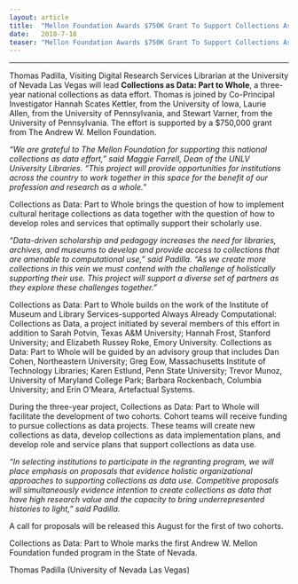 ```yaml
---
layout: article
title:  "Mellon Foundation Awards $750K Grant To Support Collections As Data"
date:   2018-7-18 
teaser: "Mellon Foundation Awards $750K Grant To Support Collections As Data"
---
```

---

Thomas Padilla, Visiting Digital Research Services Librarian at the University of Nevada Las Vegas will lead **Collections as Data: Part to Whole**, a three-year national collections as data effort.  Thomas is joined by Co-Principal Investigator Hannah Scates Kettler, from the University of Iowa, Laurie Allen, from the University of Pennsylvania, and Stewart Varner, from the University of Pennsylvania. The effort is supported by a $750,000 grant from The Andrew W. Mellon Foundation.

*“We are grateful to The Mellon Foundation for supporting this national collections as data effort,” said Maggie Farrell, Dean of the UNLV University Libraries. “This project will provide opportunities for institutions across the country to work together in this space for the benefit of our profession and research as a whole.”*

Collections as Data: Part to Whole brings the question of how to implement cultural heritage collections as data together with the question of how to develop roles and services that optimally support their scholarly use.

*“Data-driven scholarship and pedagogy increases the need for libraries, archives, and museums to develop and provide access to collections that are amenable to computational use,” said Padilla. “As we create more collections in this vein we must contend with the challenge of holistically supporting their use. This project will support a diverse set of partners as they explore these challenges together.”*

Collections as Data: Part to Whole builds on the work of the Institute of Museum and Library Services-supported Always Already Computational: Collections as Data, a project initiated by several members of this effort in addition to Sarah Potvin, Texas A&M University; Hannah Frost, Stanford University; and Elizabeth Russey Roke, Emory University. Collections as Data: Part to Whole will be guided by an advisory group that includes Dan Cohen, Northeastern University; Greg Eow, Massachusetts Institute of Technology Libraries; Karen Estlund, Penn State University; Trevor Munoz, University of Maryland College Park; Barbara Rockenbach, Columbia University; and Erin O’Meara, Artefactual Systems.

During the three-year project, Collections as Data: Part to Whole will facilitate the development of two cohorts. Cohort teams will receive funding to pursue collections as data projects. These teams will create new collections as data, develop collections as data implementation plans, and develop role and service plans that support collections as data use.

*“In selecting institutions to participate in the regranting program, we will place emphasis on proposals that evidence holistic organizational approaches to supporting collections as data use. Competitive proposals will simultaneously evidence intention to create collections as data that have high research value and the capacity to bring underrepresented histories to light,” said Padilla.*

A call for proposals will be released this August for the first of two cohorts.

Collections as Data: Part to Whole marks the first Andrew W. Mellon Foundation funded program in the State of Nevada.

Thomas Padilla (University of Nevada Las Vegas)
